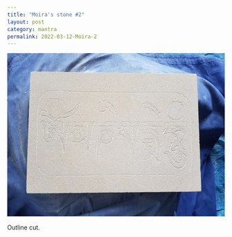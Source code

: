 ```yaml
---
title: "Moira's stone #2"
layout: post
category: mantra
permalink: 2022-03-12-Moira-2
---
```


![m16-3](/assets/images/mani/mantra16/m16-3.jpg)  

Outline cut.
